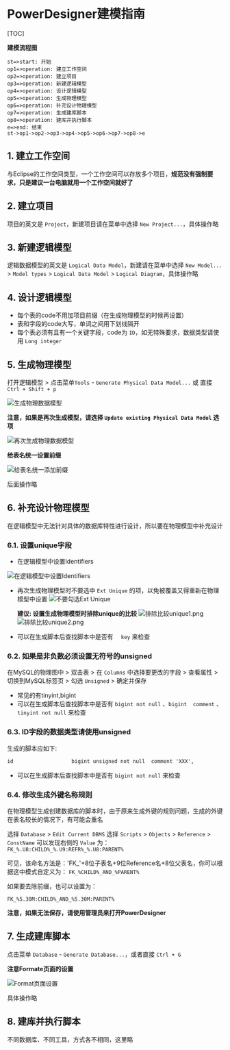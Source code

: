 # PowerDesigner建模指南

[TOC]

**建模流程图**

```flow
st=>start: 开始
op1=>operation: 建立工作空间
op2=>operation: 建立项目
op3=>operation: 新建逻辑模型
op4=>operation: 设计逻辑模型
op5=>operation: 生成物理模型
op6=>operation: 补充设计物理模型
op7=>operation: 生成建库脚本
op8=>operation: 建库并执行脚本
e=>end: 结束
st->op1->op2->op3->op4->op5->op6->op7->op8->e
```

## 1. 建立工作空间

与Eclipse的工作空间类型，一个工作空间可以存放多个项目，**规范没有强制要求，只是建议一台电脑就用一个工作空间就好了**

## 2. 建立项目

项目的英文是 `Project`，新建项目请在菜单中选择 `New Project...`，具体操作略

## 3. 新建逻辑模型

逻辑数据模型的英文是 `Logical Data Model`，新建请在菜单中选择 `New Model...` > `Model types` > `Logical Data Model` > `Logical Diagram`，具体操作略

## 4. 设计逻辑模型

- 每个表的code不用加项目前缀（在生成物理模型的时候再设置）
- 表和字段的code大写，单词之间用下划线隔开
- 每个表必须有且有一个关键字段，code为 `ID`，如无特殊要求，数据类型请使用 `Long integer`

## 5. 生成物理模型

打开逻辑模型 > 点击菜单`Tools` - `Generate Physical Data Model...` 或 直接`Ctrl + Shift + p`

![生成物理数据模型](生成物理数据模型.png)

**注意，如果是再次生成模型，请选择 `Update existing Physical Data Model` 选项**

![再次生成物理数据模型](再次生成物理数据模型.png)

**给表名统一设置前缀**

![给表名统一添加前缀](给表名统一添加前缀.png)

后面操作略

## 6. 补充设计物理模型

在逻辑模型中无法针对具体的数据库特性进行设计，所以要在物理模型中补充设计

### 6.1. 设置unique字段

- 在逻辑模型中设置Identifiers

![在逻辑模型中设置Identifiers](在逻辑模型中设置Identifiers.png)

- 再次生成物理模型时不要选中 `Ext Unique` 的项，以免被覆盖又得重新在物理模型中设置
  ![不要勾选Ext Unique](不要勾选ExtUnique.png)

  **建议: 设置生成物理模型时排除unique的比较**
  ![排除比较unique1.png](排除比较unique1.png)
  ![排除比较unique2.png](排除比较unique2.png)

- 可以在生成脚本后查找脚本中是否有 `   key ` 来检查

### 6.2. 如果是非负数必须设置无符号的unsigned

在MySQL的物理图中 > 双击表 > 在 `Columns` 中选择要更改的字段 > 查看属性 > 切换到MySQL标签页 > 勾选 `Unsigned` > 确定并保存

- 常见的有tinyint,bigint
- 可以在生成脚本后查找脚本中是否有 `bigint not null` 、`bigint  comment` 、 `tinyint not null` 来检查

### 6.3. ID字段的数据类型请使用unsigned

生成的脚本应如下:

```txt
id                   bigint unsigned not null  comment 'XXX',
```

- 可以在生成脚本后查找脚本中是否有 `bigint not null` 来检查

### 6.4. 修改生成外键名称规则

在物理模型生成创建数据库的脚本时，由于原来生成外键的规则问题，生成的外键在表名较长的情况下，有可能会重名

选择 `Database` > `Edit Current DBMS`
选择 `Scripts` > `Objects` > `Reference` > `ConstName`
可以发现右侧的 `Value` 为：
`FK_%.U8:CHILD%_%.U9:REFR%_%.U8:PARENT%`

可见，该命名方法是：'FK_'+8位子表名+9位Reference名+8位父表名，你可以根据这中模式自定义为：
`FK_%CHILD%_AND_%PARENT%`

如果要去除前缀，也可以设置为：

`FK_%5.30M:CHILD%_AND_%5.30M:PARENT%`

**注意，如果无法保存，请使用管理员来打开PowerDesigner**

## 7. 生成建库脚本

点击菜单 `Database` - `Generate Database...`，或者直接 `Ctrl + G`

**注意Formate页面的设置**

![Format页面设置](Format页面设置.png)

具体操作略

## 8. 建库并执行脚本

不同数据库、不同工具，方式各不相同，这里略
